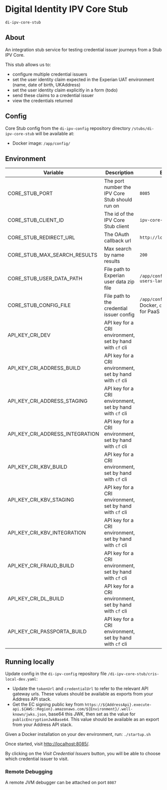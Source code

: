 # Digital Identity IPV Core Stub

`di-ipv-core-stub`

## About

An integration stub service for testing credential issuer journeys from a Stub IPV Core.

This stub allows us to:

* configure multiple credential issuers
* set the user identity claim expected in the Experian UAT environment (name, date of birth, UKAddress)
* set the user identity claim explicitly in a form (todo)
* send these claims to a credential issuer
* view the credentials returned

## Config

Core Stub config from the `di-ipv-config` repository directory `/stubs/di-ipv-core-stub` will be available at:

* Docker image: `/app/config/`

## Environment

| Variable                        | Description                                              | Example Value                                                           |
|---------------------------------|----------------------------------------------------------|-------------------------------------------------------------------------|
| CORE_STUB_PORT                  | The port number the IPV Core Stub should run on          | `8085`                                                                  |
| CORE_STUB_CLIENT_ID             | The id of the IPV Core Stub client                       | `ipv-core-stub`                                                         |
| CORE_STUB_REDIRECT_URL          | The OAuth callback url                                   | `http://localhost:8085/callback`                                        |
| CORE_STUB_MAX_SEARCH_RESULTS    | Max search by name results                               | `200`                                                                   |
| CORE_STUB_USER_DATA_PATH        | File path to Experian user data zip file                 | `/app/config/experian-uat-users-large.zip`                              |
| CORE_STUB_CONFIG_FILE           | File path to the credential issuer config                | `/app/config/cris-dev.yaml` for Docker, `config/cris-dev.yaml` for PaaS |
| API_KEY_CRI_DEV                 | API key for a CRI environment, set by hand with `cf` cli |                                                                         |
| API_KEY_CRI_ADDRESS_BUILD       | API key for a CRI environment, set by hand with `cf` cli |                                                                         |
| API_KEY_CRI_ADDRESS_STAGING     | API key for a CRI environment, set by hand with `cf` cli |                                                                         |
| API_KEY_CRI_ADDRESS_INTEGRATION | API key for a CRI environment, set by hand with `cf` cli |                                                                         |
| API_KEY_CRI_KBV_BUILD           | API key for a CRI environment, set by hand with `cf` cli |                                                                         |
| API_KEY_CRI_KBV_STAGING         | API key for a CRI environment, set by hand with `cf` cli |                                                                         |
| API_KEY_CRI_KBV_INTEGRATION     | API key for a CRI environment, set by hand with `cf` cli |                                                                         |
| API_KEY_CRI_FRAUD_BUILD         | API key for a CRI environment, set by hand with `cf` cli |                                                                         |
| API_KEY_CRI_DL_BUILD            | API key for a CRI environment, set by hand with `cf` cli |                                                                         |
| API_KEY_CRI_PASSPORTA_BUILD     | API key for a CRI environment, set by hand with `cf` cli |                                                                         |

## Running locally

Update config in the `di-ipv-config` repository file `/di-ipv-core-stub/cris-local-dev.yaml`:
* Update the `tokenUrl` and `credentialUrl` to refer to the relevant API gateway urls. These values should be available as exports from your Address API stack.
* Get the EC signing public key from `https://${AddressApi}.execute-api.${AWS::Region}.amazonaws.com/${Environment}/.well-known/jwks.json`, base64 this JWK, then set as the value for `publicEncryptionJwkBase64`. This value should be available as an export from your Address API stack.

Given a Docker installation on your dev environment, run:
`./startup.sh`

Once started, visit [http://localhost:8085/](http://localhost:8085/).

By clicking on the _Visit Credential Issuers_ button, you will be able to choose which credential issuer to visit.

### Remote Debugging

A remote JVM debugger can be attached on port `8087`
